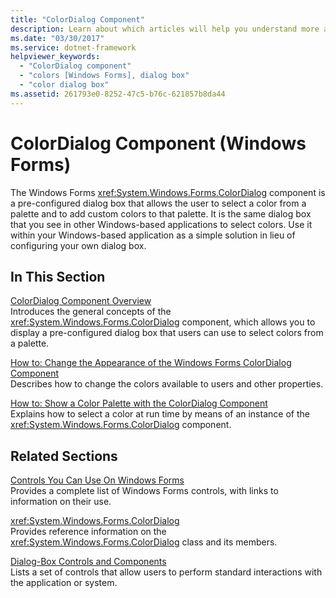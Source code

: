 ```yaml
---
title: "ColorDialog Component"
description: Learn about which articles will help you understand more about the ColorDialog component.
ms.date: "03/30/2017"
ms.service: dotnet-framework
helpviewer_keywords: 
  - "ColorDialog component"
  - "colors [Windows Forms], dialog box"
  - "color dialog box"
ms.assetid: 261793e0-8252-47c5-b76c-621857b8da44
---
```

# ColorDialog Component (Windows Forms)

The Windows Forms <xref:System.Windows.Forms.ColorDialog> component is a pre-configured dialog box that allows the user to select a color from a palette and to add custom colors to that palette. It is the same dialog box that you see in other Windows-based applications to select colors. Use it within your Windows-based application as a simple solution in lieu of configuring your own dialog box.  
  
## In This Section  

[ColorDialog Component Overview](colordialog-component-overview-windows-forms.md)\
Introduces the general concepts of the <xref:System.Windows.Forms.ColorDialog> component, which allows you to display a pre-configured dialog box that users can use to select colors from a palette.  
  
[How to: Change the Appearance of the Windows Forms ColorDialog Component](how-to-change-the-appearance-of-the-windows-forms-colordialog-component.md)\
Describes how to change the colors available to users and other properties.  
  
[How to: Show a Color Palette with the ColorDialog Component](how-to-show-a-color-palette-with-the-colordialog-component.md)\
Explains how to select a color at run time by means of an instance of the <xref:System.Windows.Forms.ColorDialog> component.  
  
## Related Sections  

[Controls You Can Use On Windows Forms](controls-to-use-on-windows-forms.md)\
Provides a complete list of Windows Forms controls, with links to information on their use.  
  
<xref:System.Windows.Forms.ColorDialog>  
Provides reference information on the <xref:System.Windows.Forms.ColorDialog> class and its members.  

[Dialog-Box Controls and Components](dialog-box-controls-and-components-windows-forms.md)\
Lists a set of controls that allow users to perform standard interactions with the application or system.
